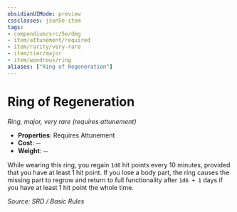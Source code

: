 ```yaml
---
obsidianUIMode: preview
cssclasses: json5e-item
tags:
- compendium/src/5e/dmg
- item/attunement/required
- item/rarity/very-rare
- item/tier/major
- item/wondrous/ring
aliases: ["Ring of Regeneration"]
---
```

# Ring of Regeneration
*Ring, major, very rare (requires attunement)*  

- **Properties**: Requires Attunement
- **Cost**: ⏤
- **Weight**: ⏤

While wearing this ring, you regain `1d6` hit points every 10 minutes, provided that you have at least 1 hit point. If you lose a body part, the ring causes the missing part to regrow and return to full functionality after `1d6 + 1` days if you have at least 1 hit point the whole time.

*Source: SRD / Basic Rules*